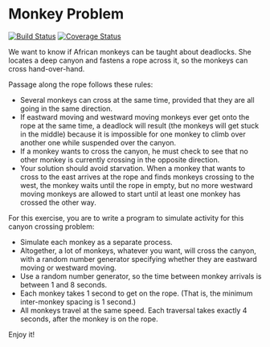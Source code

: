 # Monkey Problem

[![Build Status](https://travis-ci.org/fhuertas/monkey.svg?branch=master)](https://travis-ci.org/fhuertas/monkey)
[![Coverage Status](https://coveralls.io/repos/github/fhuertas/monkey/badge.svg?branch=feature%2Fstructure)](https://coveralls.io/github/fhuertas/monkey?branch=feature%2Fstructure)

We want to know if African monkeys can be taught about deadlocks. She locates a deep canyon and
fastens a rope across it, so the monkeys can cross hand-over-hand.

Passage along the rope follows these rules:

- Several monkeys can cross at the same time, provided that they are all going in the same
direction.
- If eastward moving and westward moving monkeys ever get onto the rope at the same time, a
deadlock will result (the monkeys will get stuck in the middle) because it is impossible for one
monkey to climb over another one while suspended over the canyon.
- If a monkey wants to cross the canyon, he must check to see that no other monkey is currently
crossing in the opposite direction.
- Your solution should avoid starvation. When a monkey that wants to cross to the east arrives at
the rope and finds monkeys crossing to the west, the monkey waits until the rope in empty, but
no more westward moving monkeys are allowed to start until at least one monkey has crossed
the other way.

For this exercise, you are to write a program to simulate activity for this canyon crossing problem:

- Simulate each monkey as a separate process.
- Altogether, a lot of monkeys, whatever you want, will cross the canyon, with a random number
generator specifying whether they are eastward moving or westward moving.
- Use a random number generator, so the time between monkey arrivals is between 1 and 8
seconds.
- Each monkey takes 1 second to get on the rope. (That is, the minimum inter-monkey spacing is
1 second.)
- All monkeys travel at the same speed. Each traversal takes exactly 4 seconds, after the monkey
is on the rope.

Enjoy it!
